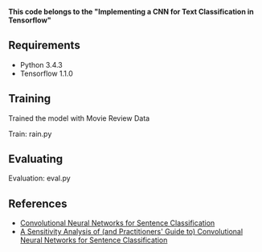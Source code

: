 **This code belongs to the "Implementing a CNN for Text Classification in Tensorflow"**

## Requirements

- Python 3.4.3
- Tensorflow 1.1.0

## Training

Trained the model with Movie Review Data

Train: rain.py

## Evaluating

Evaluation: eval.py

## References

- [Convolutional Neural Networks for Sentence Classification](http://arxiv.org/abs/1408.5882)
- [A Sensitivity Analysis of (and Practitioners' Guide to) Convolutional Neural Networks for Sentence Classification](http://arxiv.org/abs/1510.03820)

